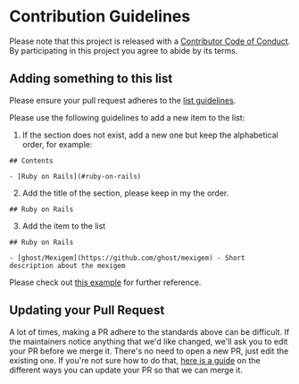 # Contribution Guidelines

Please note that this project is released with a
[Contributor Code of Conduct](CODE_OF_CONDUCT.md). By participating in this
project you agree to abide by its terms.

## Adding something to this list

Please ensure your pull request adheres to the [list guidelines](.github/pull_request_template.md).

Please use the following guidelines to add a new item to the list:

1. If the section does not exist, add a new one but keep the alphabetical order, for example:
```
## Contents

- [Ruby on Rails](#ruby-on-rails)
```
2. Add the title of the section, please keep in my the order.
```
## Ruby on Rails
```
3. Add the item to the list
```
## Ruby on Rails

- [ghost/Mexigem](https://github.com/ghost/mexigem) - Short description about the mexigem
```

Please check out [this example](https://raw.githubusercontent.com/dar5hak/generator-awesome-list/master/app/templates/readme.md)
for further reference.

## Updating your Pull Request

A lot of times, making a PR adhere to the standards above can be difficult.
If the maintainers notice anything that we'd like changed, we'll ask you to
edit your PR before we merge it. There's no need to open a new PR, just edit
the existing one. If you're not sure how to do that,
[here is a guide](https://github.com/RichardLitt/knowledge/blob/master/github/amending-a-commit-guide.md)
on the different ways you can update your PR so that we can merge it.
